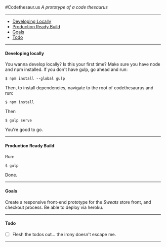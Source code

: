 #Codethesaur.us
*A prototype of a code thesaurus*

----------

 - [Developing Locally](#developing-locally)
 - [Production Ready Build](#production-ready-build)
 - [Goals](#goals)
 - [Todo](#todo)

------

<a id="developing-locally"></a>
#### Developing locally

You wanna develop locally? Is this your first time? Make sure you have node and npm installed. If you don't have gulp, go ahead and run:

```$ npm install --global gulp```

Then, to install dependencies, navigate to the root of codethesaurus and run:

```$ npm install```

Then

```$ gulp serve```

You're good to go.

------

<a id="production-ready-build"></a>
#### Production Ready Build

Run:

```$ gulp```

Done.

------

<a id="goals"></a>
#### Goals
Create a responsive front-end prototype for the *Sweats* store front, and checkout process. Be able to deploy via heroku.

------

<a id="todo"></a>
#### Todo
- [ ] Flesh the todos out... the irony doesn't escape me.

----------
